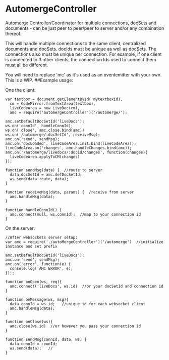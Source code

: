 # AutomergeController
Automerge Controller/Coordinator for multiple connections, docSets and documents - can be just peer to peer/peer to server and/or any combination thereof.

This will handle multiple connections to the same client, centralized documents and docSets.  docIds must be unique as well as docSets.  The connections also must be unique per connection.  For example, if one client is connected to 3 other clients, the connection Ids used to connect them must all be different.

You will need to replace 'mc' as it's used as an eventemitter with your own.  This is a WIP.
##Example usage:

One the client:
```
var textbox = document.getElementById('mytextboxid),
  cm = CodeMirror.fromTextArea(textbox),
  liveCodeArea = new LiveDoc(cm),
  amc = require('automergeController')('/automerge/');

amc.setDefaultDocSetId('liveDocs');
ws.on('connId', handleConnId);
ws.on('close', amc.close.bind(amc))
ws.on('/automerge/:docSetId', receiveMsg);
amc.on('send', sendMsg);
amc.on('docLoaded', liveCodeArea.init.bind(liveCodeArea));
liveCodeArea.on('changes', amc.handleChanges.bind(amc));
amc.on('/automerge/livedocs/:docid/changes', function(changes){
  liveCodeArea.applyToCM(changes)
});

function sendMsg(data) {  //route to server
  data.docSetId = amc.defDocSetId;
  ws.send(data.route, data);
}

function receiveMsg(data, params) {  /receive from server
  amc.handleMsg(data);
}

function handleConnId() {
  amc.connect(null, ws.connId);  //map to your connection id
}
```
On the server:

```
//After websockets server setup:
var amc = require('./autoMergeController')('/automerge')  //initialize instance and set prefix

amc.setDefaultDocSetId('liveDocs');
amc.on('send', sendMsg);
amc.on('error', function(e) {
  console.log('AMC ERROR', e);
});;

function onOpen(ws, req){
  amc.connect('liveDocs', ws.id)  //or your docSetId and connection id
}

function onMessage(ws, msg){
  data.connId = ws.id;   //unique id for each websocket client
  amc.handleMsg(data);
}

function onClose(ws){
  amc.close(ws.id)  //or however you pass your connection id
}

function sendMsg(connId, data, ws) {
  data.connId = connId;
  ws.send(data);   //
}
```
